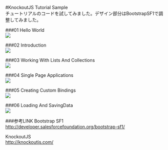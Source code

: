 #KnockoutJS Tutorial Sample  
チュートリアルのコードを試してみました。デザイン部分はBootstrapSF1で調整してみました。  
  
###01 Hello World  
<img src="http://f.st-hatena.com/images/fotolife/t/tyoshikawa1106/20141120/20141120002621.png" />  

###02 Introduction  
<img src="http://f.st-hatena.com/images/fotolife/t/tyoshikawa1106/20141120/20141120002622.png" />  
  
###03 Working With Lists And Collections  
<img src="http://f.st-hatena.com/images/fotolife/t/tyoshikawa1106/20141120/20141120002623.png" />  
  
###04 Single Page Applications  
<img src="http://f.st-hatena.com/images/fotolife/t/tyoshikawa1106/20141120/20141120002624.png" />  
  
###05 Creating Custom Bindings  
<img src="http://f.st-hatena.com/images/fotolife/t/tyoshikawa1106/20141120/20141120002625.png" />  
  
###06 Loading And SavingData  
<img src="http://f.st-hatena.com/images/fotolife/t/tyoshikawa1106/20141120/20141120002626.png" />  
  
  
###参考LINK
Bootstrap SF1  
http://developer.salesforcefoundation.org/bootstrap-sf1/

KnockoutJS  
http://knockoutjs.com/

